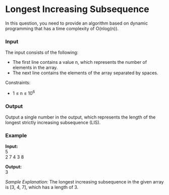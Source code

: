 # Longest Increasing Subsequence

In this question, you need to provide an algorithm based on dynamic programming that has a time complexity of O(nlog(n)).

### Input

The input consists of the following:
- The first line contains a value n, which represents the number of elements in the array.
- The next line contains the elements of the array separated by spaces.

Constraints:
- 1 ≤ n ≤ 10<sup>6</sup>

### Output

Output a single number in the output, which represents the length of the longest strictly increasing subsequence (LIS).

### Example

**Input:**  
5  
2 7 4 3 8  

**Output:**  
3


*Sample Explanation:* The longest increasing subsequence in the given array is [3, 4, 7], which has a length of 3.

